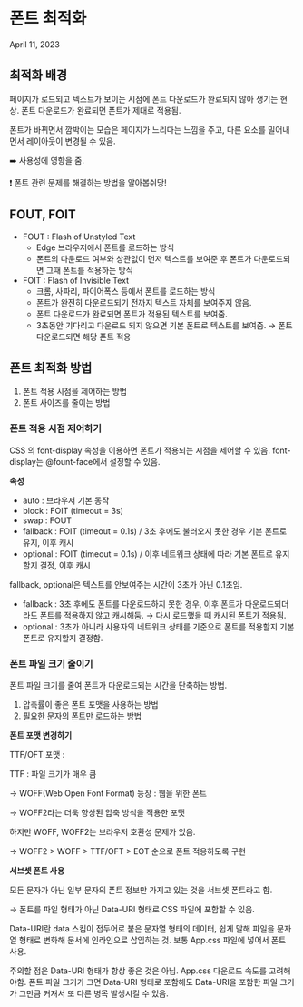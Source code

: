# 폰트 최적화
April 11, 2023

## 최적화 배경
페이지가 로드되고 텍스트가 보이는 시점에 폰트 다운로드가 완료되지 않아 생기는 현상.
폰트 다운로드가 완료되면 폰트가 제대로 적용됨.

폰트가 바뀌면서 깜박이는 모습은 페이지가 느리다는 느낌을 주고,
다른 요소를 밀어내면서 레이아웃이 변경될 수 있음.

➡️ 사용성에 영향을 줌.

❗ 폰트 관련 문제를 해결하는 방법을 알아봅쉬당!

## FOUT, FOIT

- FOUT : Flash of Unstyled Text
    - Edge 브라우저에서 폰트를 로드하는 방식
    - 폰트의 다운로드 여부와 상관없이 먼저 텍스트를 보여준 후 폰트가 다운로드되면 그때 폰트를 적용하는 방식
- FOIT : Flash of Invisible Text
    - 크롬, 사파리, 파이어폭스 등에서 폰트를 로드하는 방식
    - 폰트가 완전히 다운로드되기 전까지 텍스트 자체를 보여주지 않음.
    - 폰트 다운로드가 완료되면 폰트가 적용된 텍스트를 보여줌.
    - 3초동안 기다리고 다운로드 되지 않으면 기본 폰트로 텍스트를 보여줌.  → 폰트 다운로드되면 해당 폰트 적용

## 폰트 최적화 방법

1. 폰트 적용 시점을 제어하는 방법
2. 폰트 사이즈를 줄이는 방법

### 폰트 적용 시점 제어하기

CSS 의 font-display 속성을 이용하면 폰트가 적용되는 시점을 제어할 수 있음. font-display는 @fount-face에서 설정할 수 있음.

******속성******

- auto : 브라우저 기본 동작
- block : FOIT (timeout = 3s)
- swap : FOUT
- fallback : FOIT (timeout = 0.1s) / 3초 후에도 불러오지 못한 경우 기본 폰트로 유지, 이후 캐시
- optional : FOIT (timeout = 0.1s) / 이후 네트워크 상태에 따라 기본 폰트로 유지할지 결정, 이후 캐시

fallback, optional은 텍스트를 안보여주는 시간이 3초가 아닌 0.1초임.

- fallback : 3초 후에도 폰트를 다운로드하지 못한 경우, 이후 폰트가 다운로드되더라도 폰트를 적용하지 않고 캐시해둠. → 다시 로드했을 때 캐시된 폰트가 적용됨.
- optional : 3초가 아니라 사용자의 네트워크 상태를 기준으로 폰트를 적용할지 기본 폰트로 유지할지 결정함.

### 폰트 파일 크기 줄이기

폰트 파일 크기를 줄여 폰트가 다운로드되는 시간을 단축하는 방법.

1. 압축률이 좋은 폰트 포맷을 사용하는 방법
2. 필요한 문자의 폰트만 로드하는 방법

********************************************폰트 포맷 변경하기********************************************

TTF/OFT 포맷 : 

TTF : 파일 크기가 매우 큼

→ WOFF(Web Open Font Format) 등장 : 웹을 위한 폰트

→ WOFF2라는 더욱 향상된 압축 방식을 적용한 포맷

하지만 WOFF, WOFF2는 브라우저 호환성 문제가 있음. 

→ WOFF2 > WOFF > TTF/OFT > EOT 순으로 폰트 적용하도록 구현

**서브셋 폰트 사용**

모든 문자가 아닌 일부 문자의 폰트 정보만 가지고 있는 것을 서브셋 폰트라고 함.

→ 폰트를 파일 형태가 아닌 Data-URI 형태로 CSS 파일에 포함할 수 있음. 

Data-URI란 data 스킴이 접두어로 붙은 문자열 형태의 데이터, 쉽게 말해 파일을 문자열 형태로 변화해 문서에 인라인으로 삽입하는 것. 보통 App.css 파일에 넣어서 폰트 사용.

주의할 점은 Data-URI 형태가 항상 좋은 것은 아님. App.css 다운로드 속도를 고려해야함. 폰트 파일 크기가 크면 Data-URI 형태로 포함해도 Data-URI을 포함한 파일 크기가 그만큼 커져서 또 다른 병목 발생시킬 수 있음.
